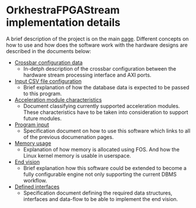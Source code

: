 # OrkhestraFPGAStream implementation details

A brief description of the project is on the main [page](../README.md). Different concepts on how to use and how does the software work with the hardware designs are described in the documents below:

- [Crossbar configuration data](./crossbar_configuration.md)
  - In-detph description of the crossbar configuration between the hardware stream processing interface and AXI ports.
- [Input CSV file configuration](./table_data.md)
  - Brief explanation of how the database data is expected to be passed to this program.
- [Acceleration module characteristics](./acceleration_modules.md)
  - Document classifying currently supported acceleration modules. These characteristics have to be taken into consideration to support future modules.
- [Program input](./program_input.md)
  - Specification document on how to use this software which links to all of the previous documenation pages.
- [Memory usage](./memory_allocation.md)
  - Explanation of how memory is allocated using FOS. And how the Linux kernel memory is usable in userspace.
- [End vision](./vision.md)
  - Brief explanation how this software could be extended to become a fully configurable engine not only supporting the current DBMS workflow.
- [Defined interfaces](./vision_implementation_details.md)
  - Specification document defining the required data structures, interfaces and data-flow to be able to implement the end vision.
